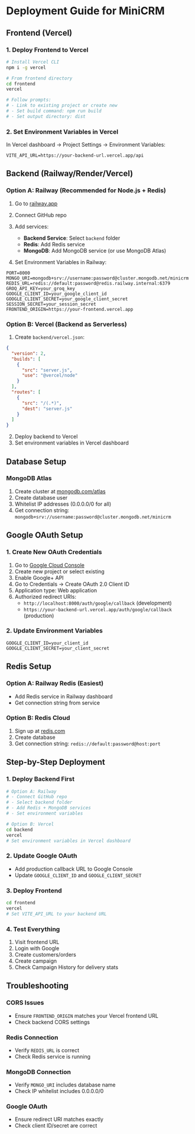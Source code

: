 # Deployment Guide for MiniCRM

## Frontend (Vercel)

### 1. Deploy Frontend to Vercel
```bash
# Install Vercel CLI
npm i -g vercel

# From frontend directory
cd frontend
vercel

# Follow prompts:
# - Link to existing project or create new
# - Set build command: npm run build
# - Set output directory: dist
```

### 2. Set Environment Variables in Vercel
In Vercel dashboard → Project Settings → Environment Variables:
```
VITE_API_URL=https://your-backend-url.vercel.app/api
```

## Backend (Railway/Render/Vercel)

### Option A: Railway (Recommended for Node.js + Redis)
1. Go to [railway.app](https://railway.app)
2. Connect GitHub repo
3. Add services:
   - **Backend Service**: Select `backend` folder
   - **Redis**: Add Redis service
   - **MongoDB**: Add MongoDB service (or use MongoDB Atlas)

4. Set Environment Variables in Railway:
```
PORT=8000
MONGO_URI=mongodb+srv://username:password@cluster.mongodb.net/minicrm
REDIS_URL=redis://default:password@redis.railway.internal:6379
GROQ_API_KEY=your_groq_key
GOOGLE_CLIENT_ID=your_google_client_id
GOOGLE_CLIENT_SECRET=your_google_client_secret
SESSION_SECRET=your_session_secret
FRONTEND_ORIGIN=https://your-frontend.vercel.app
```

### Option B: Vercel (Backend as Serverless)
1. Create `backend/vercel.json`:
```json
{
  "version": 2,
  "builds": [
    {
      "src": "server.js",
      "use": "@vercel/node"
    }
  ],
  "routes": [
    {
      "src": "/(.*)",
      "dest": "server.js"
    }
  ]
}
```

2. Deploy backend to Vercel
3. Set environment variables in Vercel dashboard

## Database Setup

### MongoDB Atlas
1. Create cluster at [mongodb.com/atlas](https://mongodb.com/atlas)
2. Create database user
3. Whitelist IP addresses (0.0.0.0/0 for all)
4. Get connection string: `mongodb+srv://username:password@cluster.mongodb.net/minicrm`

## Google OAuth Setup

### 1. Create New OAuth Credentials
1. Go to [Google Cloud Console](https://console.cloud.google.com)
2. Create new project or select existing
3. Enable Google+ API
4. Go to Credentials → Create OAuth 2.0 Client ID
5. Application type: Web application
6. Authorized redirect URIs:
   - `http://localhost:8000/auth/google/callback` (development)
   - `https://your-backend-url.vercel.app/auth/google/callback` (production)

### 2. Update Environment Variables
```
GOOGLE_CLIENT_ID=your_client_id
GOOGLE_CLIENT_SECRET=your_client_secret
```

## Redis Setup

### Option A: Railway Redis (Easiest)
- Add Redis service in Railway dashboard
- Get connection string from service

### Option B: Redis Cloud
1. Sign up at [redis.com](https://redis.com)
2. Create database
3. Get connection string: `redis://default:password@host:port`

## Step-by-Step Deployment

### 1. Deploy Backend First
```bash
# Option A: Railway
# - Connect GitHub repo
# - Select backend folder
# - Add Redis + MongoDB services
# - Set environment variables

# Option B: Vercel
cd backend
vercel
# Set environment variables in Vercel dashboard
```

### 2. Update Google OAuth
- Add production callback URL to Google Console
- Update `GOOGLE_CLIENT_ID` and `GOOGLE_CLIENT_SECRET`

### 3. Deploy Frontend
```bash
cd frontend
vercel
# Set VITE_API_URL to your backend URL
```

### 4. Test Everything
1. Visit frontend URL
2. Login with Google
3. Create customers/orders
4. Create campaign
5. Check Campaign History for delivery stats

## Troubleshooting

### CORS Issues
- Ensure `FRONTEND_ORIGIN` matches your Vercel frontend URL
- Check backend CORS settings

### Redis Connection
- Verify `REDIS_URL` is correct
- Check Redis service is running

### MongoDB Connection
- Verify `MONGO_URI` includes database name
- Check IP whitelist includes 0.0.0.0/0

### Google OAuth
- Ensure redirect URI matches exactly
- Check client ID/secret are correct
